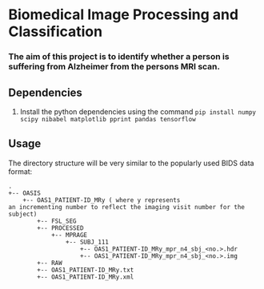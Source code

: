 # Biomedical Image Processing and Classification
### The aim of this project is to identify whether a person is suffering from Alzheimer from the persons MRI scan.

## Dependencies
1. Install the python dependencies using the command `pip install numpy scipy nibabel matplotlib pprint pandas tensorflow`

## Usage
The directory structure will be very similar to the popularly used BIDS data format:

```
.
+-- OASIS
    +-- OAS1_PATIENT-ID_MRy ( where y represents
an incrementing number to reflect the imaging visit number for the subject)
        +-- FSL_SEG
        +-- PROCESSED
            +-- MPRAGE
                +-- SUBJ_111
                    +-- OAS1_PATIENT-ID_MRy_mpr_n4_sbj_<no.>.hdr
                    +-- OAS1_PATIENT-ID_MRy_mpr_n4_sbj_<no.>.img        
        +-- RAW
        +-- OAS1_PATIENT-ID_MRy.txt
        +-- OAS1_PATIENT-ID_MRy.xml
```